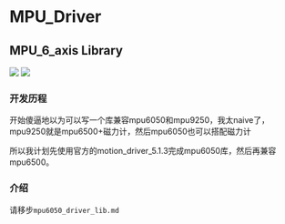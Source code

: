 # MPU_Driver

## MPU_6_axis Library

![](https://img.shields.io/badge/version-V1.0-blue.svg)
![](https://img.shields.io/badge/state-pass%20test-green)

### 开发历程

开始傻逼地以为可以写一个库兼容mpu6050和mpu9250，我太naive了，mpu9250就是mpu6500+磁力计，然后mpu6050也可以搭配磁力计

所以我计划先使用官方的motion_driver_5.1.3完成mpu6050库，然后再兼容mpu6500。



### 介绍

请移步`mpu6050_driver_lib.md`